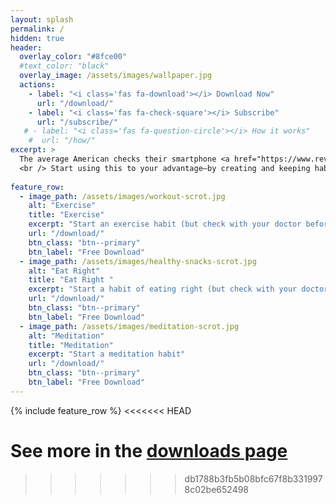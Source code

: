 ```yaml
---
layout: splash
permalink: /
hidden: true
header:
  overlay_color: "#8fce00"
  #text_color: "black"
  overlay_image: /assets/images/wallpaper.jpg
  actions:
    - label: "<i class='fas fa-download'></i> Download Now"
      url: "/download/"
    - label: "<i class='fas fa-check-square'></i> Subscribe"
      url: "/subscribe/"
   # - label: "<i class='fas fa-question-circle'></i> How it works"
    #  url: "/how/"
excerpt: >
  The average American checks their smartphone <a href="https://www.reviews.org/mobile/cell-phone-addiction/">344 times per day.</a>
  <br /> Start using this to your advantage–by creating and keeping habits via reminders from your phone's wallpaper.<br />
  
feature_row:
  - image_path: /assets/images/workout-scrot.jpg
    alt: "Exercise"
    title: "Exercise"
    excerpt: "Start an exercise habit (but check with your doctor before doing this of course)"
    url: "/download/"
    btn_class: "btn--primary"
    btn_label: "Free Download"
  - image_path: /assets/images/healthy-snacks-scrot.jpg
    alt: "Eat Right"
    title: "Eat Right "
    excerpt: "Start a habit of eating right (but check with your doctor before doing this of course)"
    url: "/download/"
    btn_class: "btn--primary"
    btn_label: "Free Download"
  - image_path: /assets/images/meditation-scrot.jpg
    alt: "Meditation"
    title: "Meditation"
    excerpt: "Start a meditation habit"
    url: "/download/"
    btn_class: "btn--primary"
    btn_label: "Free Download"      
---
```


{% include feature_row %}
<<<<<<< HEAD

__See more in the [downloads page](/download/)__
=======
>>>>>>> db1788b3fb5b08bfc67f8b3319978c02be652498

